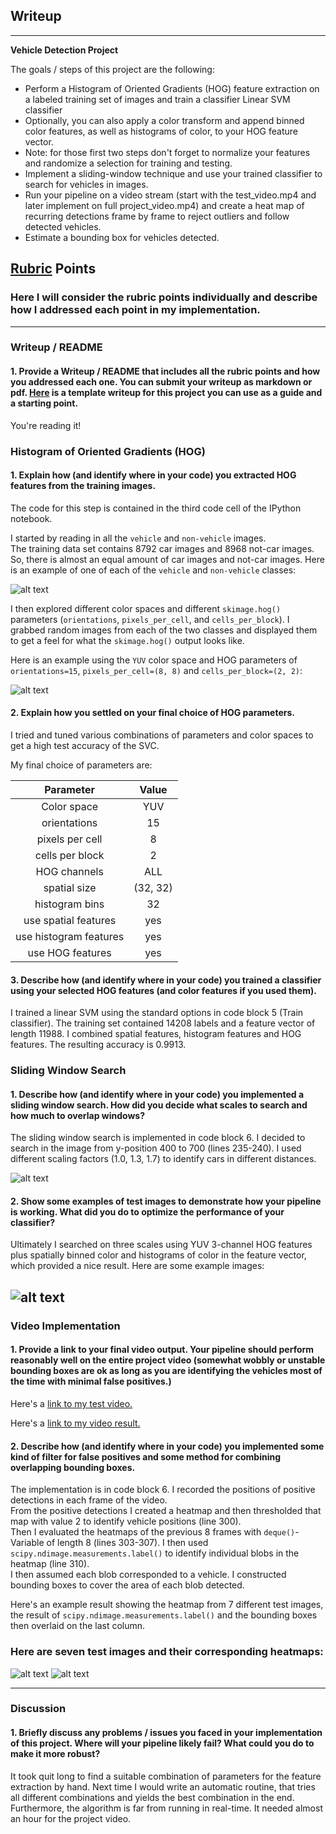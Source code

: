 ## Writeup


---

**Vehicle Detection Project**

The goals / steps of this project are the following:

* Perform a Histogram of Oriented Gradients (HOG) feature extraction on a labeled training set of images and train a classifier Linear SVM classifier
* Optionally, you can also apply a color transform and append binned color features, as well as histograms of color, to your HOG feature vector.
* Note: for those first two steps don't forget to normalize your features and randomize a selection for training and testing.
* Implement a sliding-window technique and use your trained classifier to search for vehicles in images.
* Run your pipeline on a video stream (start with the test_video.mp4 and later implement on full project_video.mp4) and create a heat map of recurring detections frame by frame to reject outliers and follow detected vehicles.
* Estimate a bounding box for vehicles detected.

[//]: # (Image References)
[image_CarNotCar]: ./output_images/CarNotCar.PNG
[image_HOG]: ./output_images/HOG.PNG
[image_Windows]: ./output_images/Windows.PNG
[image_Pipeline]: ./output_images/Pipeline.PNG
[image_Test1-4]: ./output_images/Test1-4.PNG
[image_Test5-7]: ./output_images/Test5-7.PNG

[image1]: ./examples/car_not_car.png
[image2]: ./examples/HOG_example.jpg
[image3]: ./examples/sliding_windows.jpg
[image4]: ./examples/sliding_window.jpg
[image5]: ./examples/bboxes_and_heat.png
[image6]: ./examples/labels_map.png
[image7]: ./examples/output_bboxes.png
[video1]: ./project_video.mp4

## [Rubric](https://review.udacity.com/#!/rubrics/513/view) Points
### Here I will consider the rubric points individually and describe how I addressed each point in my implementation.  

---
### Writeup / README

#### 1. Provide a Writeup / README that includes all the rubric points and how you addressed each one.  You can submit your writeup as markdown or pdf.  [Here](https://github.com/udacity/CarND-Vehicle-Detection/blob/master/writeup_template.md) is a template writeup for this project you can use as a guide and a starting point.  

You're reading it!

### Histogram of Oriented Gradients (HOG)

#### 1. Explain how (and identify where in your code) you extracted HOG features from the training images.

The code for this step is contained in the third code cell of the IPython notebook.  

I started by reading in all the `vehicle` and `non-vehicle` images.  
The training data set contains 8792 car images and 8968 not-car images.
So, there is almost an equal amount of car images and not-car images.
Here is an example of one of each of the `vehicle` and `non-vehicle` classes:

![alt text][image_CarNotCar]

I then explored different color spaces and different `skimage.hog()` parameters (`orientations`, `pixels_per_cell`, and `cells_per_block`).  I grabbed random images from each of the two classes and displayed them to get a feel for what the `skimage.hog()` output looks like.

Here is an example using the `YUV` color space and HOG parameters of `orientations=15`, `pixels_per_cell=(8, 8)` and `cells_per_block=(2, 2)`:

![alt text][image_HOG]

#### 2. Explain how you settled on your final choice of HOG parameters.

I tried and tuned various combinations of parameters and color spaces to get a high test accuracy of the SVC.

My final choice of parameters are:

| Parameter        | Value   |
|:-------------:|:-------------:|
| Color space      | YUV        |
| orientations      | 15          |
| pixels per cell      | 8      |
| cells per block     | 2        |
| HOG channels | ALL |
| spatial size | (32, 32) |
| histogram bins | 32 |
| use spatial features| yes|
|use histogram features | yes |
| use HOG features | yes |


#### 3. Describe how (and identify where in your code) you trained a classifier using your selected HOG features (and color features if you used them).

I trained a linear SVM using the standard options in code block 5 (Train classifier). The training set contained 14208 labels and a feature vector of length 11988.
I combined spatial features, histogram features and HOG features.
The resulting accuracy is 0.9913.


### Sliding Window Search

#### 1. Describe how (and identify where in your code) you implemented a sliding window search.  How did you decide what scales to search and how much to overlap windows?

The sliding window search is implemented in code block 6.
I decided to search in the image from y-position 400 to 700 (lines 235-240). I used different scaling factors (1.0, 1.3, 1.7) to identify cars in different distances.

![alt text][image_Windows]

#### 2. Show some examples of test images to demonstrate how your pipeline is working.  What did you do to optimize the performance of your classifier?

Ultimately I searched on three scales using YUV 3-channel HOG features plus spatially binned color and histograms of color in the feature vector, which provided a nice result.  Here are some example images:

![alt text][image_Pipeline]
---

### Video Implementation

#### 1. Provide a link to your final video output.  Your pipeline should perform reasonably well on the entire project video (somewhat wobbly or unstable bounding boxes are ok as long as you are identifying the vehicles most of the time with minimal false positives.)
Here's a [link to my test video.](./test_video_result.mp4)

Here's a [link to my video result.](./project_video_result.mp4)


#### 2. Describe how (and identify where in your code) you implemented some kind of filter for false positives and some method for combining overlapping bounding boxes.

The implementation is in code block 6.
I recorded the positions of positive detections in each frame of the video.  
From the positive detections I created a heatmap and then thresholded that map with value 2 to identify vehicle positions (line 300).  
Then I evaluated the heatmaps of the previous 8 frames with `deque()`-Variable of length 8 (lines 303-307).
I then used `scipy.ndimage.measurements.label()` to identify individual blobs in the heatmap (line 310).  
I then assumed each blob corresponded to a vehicle.  I constructed bounding boxes to cover the area of each blob detected.  

Here's an example result showing the heatmap from 7 different test images, the result of `scipy.ndimage.measurements.label()` and the bounding boxes then overlaid on the last column.

### Here are seven test images and their corresponding heatmaps:

![alt text][image_Test1-4]
![alt text][image_Test5-7]




---

### Discussion

#### 1. Briefly discuss any problems / issues you faced in your implementation of this project.  Where will your pipeline likely fail?  What could you do to make it more robust?

It took quit long to find a suitable combination of parameters for the feature extraction by hand.
Next time I would write an automatic routine, that tries all different combinations and yields the best combination in the end.
Furthermore, the algorithm is far from running in real-time.
It needed almost an hour for the project video.
